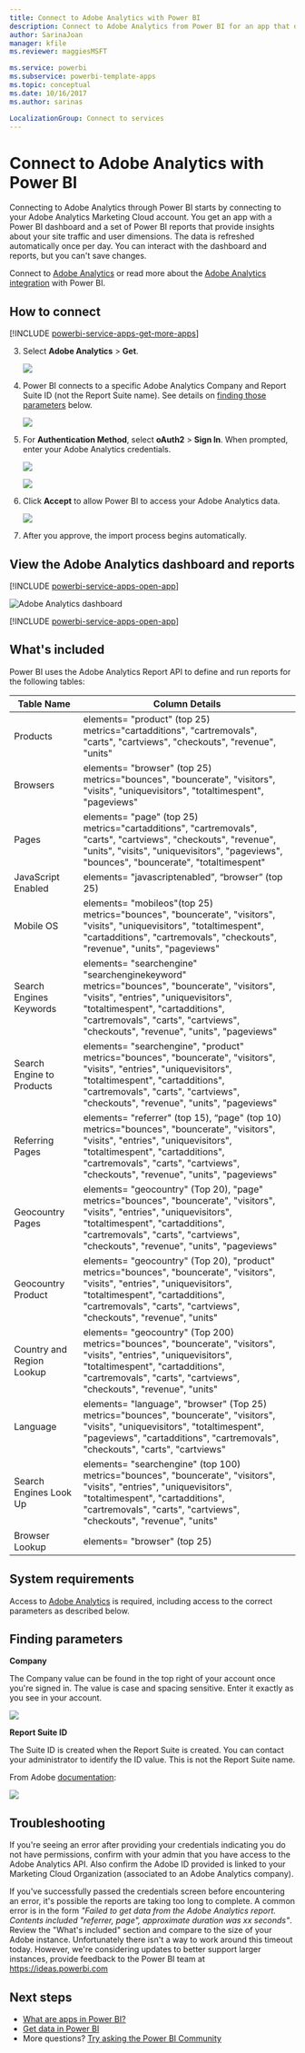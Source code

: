 ```yaml
---
title: Connect to Adobe Analytics with Power BI
description: Connect to Adobe Analytics from Power BI for an app that displays your account data in a dashboard and reports.
author: SarinaJoan
manager: kfile
ms.reviewer: maggiesMSFT

ms.service: powerbi
ms.subservice: powerbi-template-apps
ms.topic: conceptual
ms.date: 10/16/2017
ms.author: sarinas

LocalizationGroup: Connect to services
---
```

# Connect to Adobe Analytics with Power BI
Connecting to Adobe Analytics through Power BI starts by connecting to your Adobe Analytics Marketing Cloud account. You get an app with a Power BI dashboard and a set of Power BI reports that provide insights about your site traffic and user dimensions. The data is refreshed automatically once per day. You can interact with the dashboard and reports, but you can't save changes.

Connect to [Adobe Analytics](https://app.powerbi.com/getdata/services/adobe-analytics) or read more about the [Adobe Analytics integration](https://powerbi.microsoft.com/integrations/adobe-analytics) with Power BI.

## How to connect
[!INCLUDE [powerbi-service-apps-get-more-apps](./includes/powerbi-service-apps-get-more-apps.md)]

3. Select **Adobe Analytics** \>  **Get**.
   
   ![](media/service-connect-to-adobe-analytics/adobe.png)
4. Power BI connects to a specific Adobe Analytics Company and Report Suite ID (not the Report Suite name). See details on [finding those parameters](#FindingParams) below.
   
   ![](media/service-connect-to-adobe-analytics/parameters.png)
5. For **Authentication Method**, select **oAuth2** \> **Sign In**. When prompted, enter your Adobe Analytics credentials. 
   
    ![](media/service-connect-to-adobe-analytics/creds.png)
   
    ![](media/service-connect-to-adobe-analytics/adobe_signin.png)
6. Click **Accept** to allow Power BI to access your Adobe Analytics data.
   
   ![](media/service-connect-to-adobe-analytics/adobe_authorize.png)
7. After you approve, the import process begins automatically. 

## View the Adobe Analytics dashboard and reports
[!INCLUDE [powerbi-service-apps-open-app](./includes/powerbi-service-apps-open-app.md)]

   ![Adobe Analytics dashboard](media/service-connect-to-adobe-analytics/dashboard.png)

[!INCLUDE [powerbi-service-apps-open-app](./includes/powerbi-service-apps-what-now.md)]

## What's included
Power BI uses the Adobe Analytics Report API to define and run reports for the following tables:

| **Table Name** | **Column Details** |
| --- | --- |
| Products |elements=  "product" (top 25) </br> metrics="cartadditions", "cartremovals", "carts", "cartviews", "checkouts", "revenue", "units" |
| Browsers |elements= "browser" (top 25)</br>  metrics="bounces", "bouncerate", "visitors", "visits", "uniquevisitors", "totaltimespent", "pageviews" |
| Pages |elements= "page" (top 25)</br>  metrics="cartadditions", "cartremovals", "carts", "cartviews", "checkouts", "revenue", "units", "visits", "uniquevisitors", "pageviews", "bounces", "bouncerate", "totaltimespent" |
| JavaScript Enabled |elements=  "javascriptenabled”, “browser” (top 25) |
| Mobile OS |elements= "mobileos"(top 25)</br> metrics="bounces", "bouncerate", "visitors", "visits", "uniquevisitors", "totaltimespent", "cartadditions", "cartremovals", "checkouts", "revenue", "units", "pageviews" |
| Search Engines Keywords |elements= "searchengine" "searchenginekeyword"</br>  metrics="bounces", "bouncerate", "visitors", "visits", "entries", "uniquevisitors", "totaltimespent", "cartadditions", "cartremovals", "carts", "cartviews", "checkouts", "revenue", "units", "pageviews" |
| Search Engine to Products |elements= "searchengine", "product"</br>  metrics="bounces", "bouncerate", "visitors", "visits", "entries", "uniquevisitors", "totaltimespent", "cartadditions", "cartremovals", "carts", "cartviews", "checkouts", "revenue", "units", "pageviews" |
| Referring Pages |elements= "referrer" (top 15), “page" (top 10)</br>  metrics="bounces", "bouncerate", "visitors", "visits", "entries", "uniquevisitors", "totaltimespent", "cartadditions", "cartremovals", "carts", "cartviews", "checkouts", "revenue", "units", "pageviews" |
| Geocountry Pages |elements= "geocountry" (Top 20), "page"</br>  metrics="bounces", "bouncerate", "visitors", "visits", "entries", "uniquevisitors", "totaltimespent", "cartadditions", "cartremovals", "carts", "cartviews", "checkouts", "revenue", "units", "pageviews" |
| Geocountry Product |elements= "geocountry" (Top 20), "product"</br> metrics="bounces", "bouncerate", "visitors", "visits", "entries", "uniquevisitors", "totaltimespent", "cartadditions", "cartremovals", "carts", "cartviews", "checkouts", "revenue", "units" |
| Country and Region Lookup |elements= "geocountry" (Top 200)</br>  metrics="bounces", "bouncerate", "visitors", "visits", "entries", "uniquevisitors", "totaltimespent", "cartadditions", "cartremovals", "carts", "cartviews", "checkouts", "revenue", "units" |
| Language |elements= "language", "browser" (Top 25)</br>  metrics="bounces", "bouncerate", "visitors", "visits", "uniquevisitors", "totaltimespent", "pageviews", "cartadditions", "cartremovals", "checkouts", "carts", "cartviews" |
| Search Engines Look Up |elements= "searchengine" (top 100)</br>  metrics="bounces", "bouncerate", "visitors", "visits", "entries", "uniquevisitors", "totaltimespent", "cartadditions", "cartremovals", "carts", "cartviews", "checkouts", "revenue", "units" |
| Browser Lookup |elements= "browser" (top 25) |

## System requirements
Access to [Adobe Analytics](http://www.adobe.com/marketing-cloud/web-analytics.html) is required, including access to the correct parameters as described below.

<a name="FindingParams"></a>

## Finding parameters
**Company**

The Company value can be found in the top right of your account once you're signed in. The value is case and spacing sensitive. Enter it exactly as you see in your account.

![](media/service-connect-to-adobe-analytics/adobe_companies.png)

**Report Suite ID**

The Suite ID is created when the Report Suite is created. You can contact your administrator to identify the ID value. This is not the Report Suite name.

From Adobe [documentation](https://marketing.adobe.com/resources/help/en_US/reference/new_report_suite.html):

![](media/service-connect-to-adobe-analytics/reportsuiteid.png)

## Troubleshooting
If you're seeing an error after providing your credentials indicating you do not have permissions, confirm with your admin that you have access to the Adobe Analytics API. Also confirm the Adobe ID provided is linked to your Marketing Cloud Organization (associated to an Adobe Analytics company).

If you've successfully passed the credentials screen  before encountering an error, it's possible the reports are taking too long to complete. A common error is in the form *"Failed to get data from the Adobe Analytics report. Contents included &quot;referrer, page&quot;, approximate duration was xx seconds"*. Review the "What's included" section and compare to the size of your Adobe instance. Unfortunately there isn't a way to work around this timeout today. However, we're considering updates to better support larger instances, provide feedback to the Power BI team at https://ideas.powerbi.com

## Next steps
* [What are apps in Power BI?](service-create-distribute-apps.md)
* [Get data in Power BI](service-get-data.md)
* More questions? [Try asking the Power BI Community](http://community.powerbi.com/)

